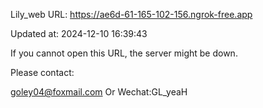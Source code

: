 Lily_web URL: https://ae6d-61-165-102-156.ngrok-free.app

Updated at: 2024-12-10 16:39:43

If you cannot open this URL, the server might be down.

Please contact: 

goley04@foxmail.com Or Wechat:GL_yeaH